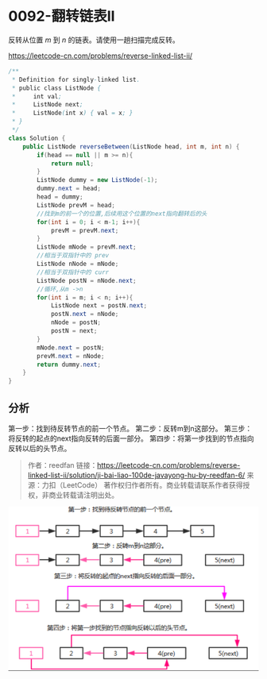 # 0092-翻转链表II

反转从位置 *m* 到 *n* 的链表。请使用一趟扫描完成反转。

https://leetcode-cn.com/problems/reverse-linked-list-ii/

```java
/**
 * Definition for singly-linked list.
 * public class ListNode {
 *     int val;
 *     ListNode next;
 *     ListNode(int x) { val = x; }
 * }
 */
class Solution {
    public ListNode reverseBetween(ListNode head, int m, int n) {
        if(head == null || m >= n){
            return null;
        }
        ListNode dummy = new ListNode(-1);
        dummy.next = head;
        head = dummy;
        ListNode prevM = head;
        //找到m的前一个的位置,后续用这个位置的next指向翻转后的头
        for(int i = 0; i < m-1; i++){
            prevM = prevM.next;
        }
        ListNode mNode = prevM.next;
        //相当于双指针中的 prev
        ListNode nNode = mNode;
        //相当于双指针中的 curr
        ListNode postN = nNode.next;
        //循环,从m ->n
        for(int i = m; i < n; i++){
            ListNode next = postN.next;
            postN.next = nNode;
            nNode = postN;
            postN = next;
        }
        mNode.next = postN;
        prevM.next = nNode;
        return dummy.next;
    }
}
```

## 分析

第一步：找到待反转节点的前一个节点。
第二步：反转m到n这部分。
第三步：将反转的起点的next指向反转的后面一部分。
第四步：将第一步找到的节点指向反转以后的头节点。

> 作者：reedfan
> 链接：https://leetcode-cn.com/problems/reverse-linked-list-ii/solution/ji-bai-liao-100de-javayong-hu-by-reedfan-6/
> 来源：力扣（LeetCode）
> 著作权归作者所有。商业转载请联系作者获得授权，非商业转载请注明出处。



![image-20200922152840926](../../assets/image-20200922152840926.png)

